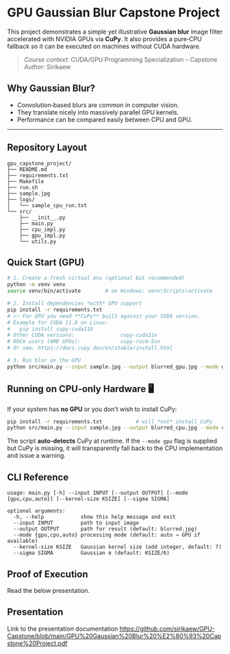 # GPU Gaussian Blur Capstone Project

This project demonstrates a simple yet illustrative **Gaussian blur** image filter accelerated with NVIDIA GPUs via **CuPy**.
It also provides a pure‑CPU fallback so it can be executed on machines without CUDA hardware.

> *Course context:* CUDA/GPU Programming Specialization – Capstone  
> *Author:* Sirikaew 

## Why Gaussian Blur?
* Convolution‑based blurs are common in computer vision.  
* They translate nicely into massively parallel GPU kernels.  
* Performance can be compared easily between CPU and GPU.

---

## Repository Layout
```
gpu_capstone_project/
├── README.md
├── requirements.txt
├── Makefile
├── run.sh
├── sample.jpg
├── logs/
│   └── sample_cpu_run.txt
└── src/
    ├── __init__.py
    ├── main.py
    ├── cpu_impl.py
    ├── gpu_impl.py
    └── utils.py
```

## Quick Start (GPU)

```bash
# 1. Create a fresh virtual env (optional but recommended)
python -m venv venv
source venv/bin/activate        # on Windows: venv\Scripts\activate

# 2. Install dependencies *with* GPU support
pip install -r requirements.txt
# 👉 For GPU you need **CuPy** built against your CUDA version.
# Example for CUDA 11.8 on Linux:
#   pip install cupy-cuda118
# Other CUDA versions:               cupy-cuda11x
# ROCm users (AMD GPUs):             cupy-rocm-5xx
# Or see: https://docs.cupy.dev/en/stable/install.html

# 3. Run blur on the GPU
python src/main.py --input sample.jpg --output blurred_gpu.jpg --mode gpu --kernel-size 11
```

## Running on **CPU‑only** Hardware 🖥️

If your system has **no GPU** or you don't wish to install CuPy:

```bash
pip install -r requirements.txt           # will *not* install CuPy
python src/main.py --input sample.jpg --output blurred_cpu.jpg --mode cpu --kernel-size 11
```

The script **auto‑detects** CuPy at runtime. If the `--mode gpu` flag is supplied but CuPy is missing, it will transparently fall back to the CPU implementation and issue a warning.

## CLI Reference

```
usage: main.py [-h] --input INPUT [--output OUTPUT] [--mode {gpu,cpu,auto}] [--kernel-size KSIZE] [--sigma SIGMA]

optional arguments:
  -h, --help            show this help message and exit
  --input INPUT         path to input image
  --output OUTPUT       path for result (default: blurred.jpg)
  --mode {gpu,cpu,auto} processing mode (default: auto → GPU if available)
  --kernel-size KSIZE   Gaussian kernel size (odd integer, default: 7)
  --sigma SIGMA         Gaussian σ (default: KSIZE/6)
```

## Proof of Execution
Read the below presentation.

## Presentation
Link to the presentation documentation
https://github.com/sirikaew/GPU-Capstone/blob/main/GPU%20Gaussian%20Blur%20%E2%80%93%20Capstone%20Project.pdf
